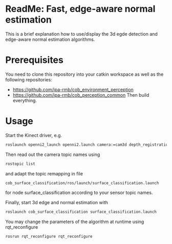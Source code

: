 # ReadMe: Fast, edge-aware normal estimation

This is a brief explanation how to use/display the 3d egde detection and edge-aware normal estimation algorithms.

Prerequisites
=============
You need to clone this repository into your catkin workspace as well as the following repositories:
- https://github.com/ipa-rmb/cob_environment_perception
- https://github.com/ipa-rmb/cob_perception_common
Then build everything.

Usage
=====
Start the Kinect driver, e.g.
```bash
roslaunch openni2_launch openni2.launch camera:=cam3d depth_registration:=true
```
Then read out the camera topic names using
```bash
rostopic list
```
and adapt the topic remapping in file
```bash
cob_surface_classification/ros/launch/surface_classification.launch
```
for node surface_classification according to your sensor topic names.

Finally, start 3d edge and normal estimation with
```bash
roslaunch cob_surface_classification surface_classification.launch
```

You may change the parameters of the algorithm at runtime using rqt_reconfigure
```bash
rosrun rqt_reconfigure rqt_reconfigure
```



